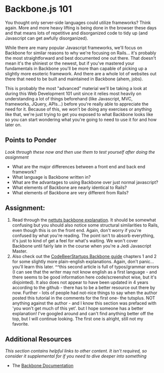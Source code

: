 # Backbone.js 101
<!-- *Estimated Time: 1 hr* -->
<!-- This lesson can be deleted, it adds no value to this part of the course and will only serve to confuse students who have only scratched the surfice of rails -->

You thought only server-side languages could utilize frameworks?  Think again.  More and more heavy lifting is being done in the browser these days and that means lots of repetitive and disorganized code to tidy up (and Javascript can get awfully disorganized).  

While there are many popular Javascript frameworks, we'll focus on Backbone for similar reasons to why we're focusing on Rails... it's probably the most straightforward and best documented one out there.  That doesn't mean it's the shiniest or the newest, but if you've mastered your fundamentals in Backbone you'll be more than capable of picking up a slightly more esoteric framework.  And there are a whole lot of websites out there that need to be built and maintained in Backbone (ahem, jobs).

This is probably the most "advanced" material we'll be taking a look at during this Web Development 101 unit since it relies most heavily on understanding a lot of things beforehand (like Javascript, MVC, frameworks, JQuery, APIs...) before you're really able to appreciate the need for it.  Because of this, we won't be doing any exercises or anything like that, we're just trying to get you exposed to what Backbone looks like so you can start wondering what you're going to need to use it for and how later on.

## Points to Ponder

*Look through these now and then use them to test yourself after doing the assignment*

* What are the major differences between a front end and back end framework?
* What language is Backbone written in?
* What are the advantages to using Backbone over just normal javascript?
* What elements of Backbone are nearly identical to Rails?
* What elements of Backbone are very different from Rails?

## Assignment:

1. Read through the [nettuts backbone explanation](http://net.tutsplus.com/tutorials/javascript-ajax/getting-started-with-backbone-js/).  It should be somewhat confusing but you should also notice some structural similarities to Rails, even though this is on the front end.  Again, don't worry if you're confused by what you're reading.  The point isn't to absorb everything, it's just to kind of get a feel for what's waiting.  We won't cover Backbone until fairly late in the course when you're a Jedi Javascript Master.
2. Also check out the [CodeBeerStartups Backbone guide](http://www.codebeerstartups.com/2012/12/a-complete-guide-for-learning-backbone-js/) chapters 1 and 2 for some slightly more plain-english explanations.  Again, don't panic... you'll learn this later.
^^this second article is full of typos/grammar errors (I can see that the writer may not know english as a first language - and there seems to be good information here code/screenshot wise, but it's disjointed). It also does not appear to have been updated in 4 years according to the github - there has to be a better resource out there by now. Further - lots of people had not-nice things to say when the author posted this tutorial in the comments for the first one- the tutsplus. NOT anything against the author - and I know this section was prefaced with 'you won't get much of this yet'. but I hope someone has a better explanation! I've googled around and can't find anything better off the top, but I will continue looking. The first one is alright, still not my favorite. 
## Additional Resources

*This section contains helpful links to other content. It isn't required, so consider it supplemental for if you need to dive deeper into something*


* The [Backbone Documentation](http://backbonejs.org/)
